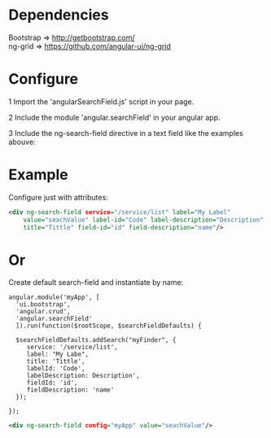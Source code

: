 Dependencies
============

Bootstrap => http://getbootstrap.com/ <br>
ng-grid     => https://github.com/angular-ui/ng-grid


Configure
========

1 Import the 'angularSearchField.js' script in your page. 

2 Include the module 'angular.searchField' in your angular app.

3 Include the ng-search-field directive in a text field like the examples abouve:

Example
=======

Configure just with attributes:

```xml
<div ng-search-field service="/service/list" label="My Label" 
    value="seachValue" label-id="Code" label-description="Description" 
    title="Tittle" field-id="id" field-description="name"/>
```   


Or
==

Create default search-field and instantiate by name:

    angular.module('myApp', [
      'ui.bootstrap',
      'angular.crud',
      'angular.searchField'
      ]).run(function($rootScope, $searchFieldDefaults) {
        
      $searchFieldDefaults.addSearch("myFinder", {
         service: '/service/list',
         label: "My Labe",
         title: 'Tittle',
         labelId: 'Code',
         labelDescription: Description',
         fieldId: 'id',
         fieldDescription: 'name'
      });

    });

```xml 
<div ng-search-field config="myApp" value="seachValue"/> 
```